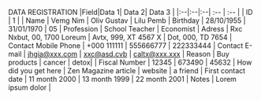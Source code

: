 
DATA REGISTRATION
|Field|Data 1| Data 2| Data 3 |
|:--|:--|:--| :-- | :-- |
| ID | 1 |
| Name | Vemg Nim | Oliv Gustav | Lilu Pemb
| Birthday | 28/10/1955 | 31/01/1970 | 05
| Profession | School Teacher | Economist
| Adress | Rxc Nxbut, 00, 1700 Loreum | Avtx, 999, XT 4567 X | Dot, 000, TD 7654
| Contact Mobile Phone | +000 111111 | 555666777 | 222333444
| Contact E-mail | jhgia@xxx.com | xxc@asd.cvb | caltx@xxx.xxx
| Reason | Buy products | cancer | detox|
| Fiscal Number | 12345 | 673490 | 45632
| How did you get here | Zen Magazine article | website | a friend
| First contact date | 11 month 2000 | 13 month 1999 | 22 month 2001
| Notes | Lorem ipsum dolor
| 

